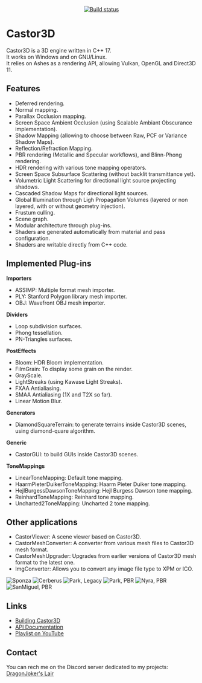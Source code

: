 <p align="center">
  <a href="https://github.com/DragonJoker/Castor3D/actions?query=workflow%3ABuild"><img alt="Build status" src="https://github.com/DragonJoker/Castor3D/workflows/Build/badge.svg"></a>
</p>


Castor3D
========

Castor3D is a 3D engine written in C++ 17.  
It works on Windows and on GNU/Linux.  
It relies on Ashes as a rendering API, allowing Vulkan, OpenGL and Direct3D 11.  

Features
--------

- Deferred rendering.
- Normal mapping.
- Parallax Occlusion mapping.
- Screen Space Ambient Occlusion (using Scalable Ambiant Obscurance implementation).
- Shadow Mapping (allowing to choose between Raw, PCF or Variance Shadow Maps).
- Reflection/Refraction Mapping.
- PBR rendering (Metallic and Specular workflows), and Blinn-Phong rendering.
- HDR rendering with various tone mapping operators.
- Screen Space Subsurface Scattering (without backlit transmittance yet).
- Volumetric Light Scattering for directional light source projecting shadows.
- Cascaded Shadow Maps for directional light sources.
- Global Illumination through Ligh Propagation Volumes (layered or non layered, with or without geometry injection).
- Frustum culling.
- Scene graph.
- Modular architecture through plug-ins.
- Shaders are generated automatically from material and pass configuration.
- Shaders are writable directly from C++ code.

Implemented Plug-ins
--------------------

**Importers**
- ASSIMP: Multiple format mesh importer.
- PLY: Stanford Polygon library mesh importer.
- OBJ: Wavefront OBJ mesh importer.

**Dividers**
- Loop subdivision surfaces.
- Phong tessellation.
- PN-Triangles surfaces.

**PostEffects**
- Bloom: HDR Bloom implementation.
- FilmGrain: To display some grain on the render.
- GrayScale.
- LightStreaks (using Kawase Light Streaks).
- FXAA Antialiasing.
- SMAA Antialiasing (1X and T2X so far).
- Linear Motion Blur.

**Generators**
- DiamondSquareTerrain: to generate terrains inside Castor3D scenes, using diamond-quare algorithm.

**Generic**
- CastorGUI: to build GUIs inside Castor3D scenes.

**ToneMappings**
- LinearToneMapping: Default tone mapping.
- HaarmPieterDuikerToneMapping: Haarm Pieter Duiker tone mapping.
- HejlBurgessDawsonToneMapping: Hejl Burgess Dawson tone mapping.
- ReinhardToneMapping: Reinhard tone mapping.
- Uncharted2ToneMapping: Uncharted 2 tone mapping.

Other applications
------------------
- CastorViewer: A scene viewer based on Castor3D.
- CastorMeshConverter: A converter from various mesh files to Castor3D mesh format.
- CastorMeshUpgrader: Upgrades from earlier versions of Castor3D mesh format to the latest one.
- ImgConverter: Allows you to convert any image file type to XPM or ICO.


![Sponza](http://dragonjoker.github.io/Castor3D/img/Sponza-PBR-Bloom-Small.png)
![Cerberus](http://dragonjoker.github.io/Castor3D/img/Cerberus-PBR-Small.png)
![Park, Legacy](http://dragonjoker.github.io/Castor3D/img/Park-Legacy-Small.png)
![Park, PBR](http://dragonjoker.github.io/Castor3D/img/Park-PBR-Small.png)
![Nyra, PBR](http://dragonjoker.github.io/Castor3D/img/Nyra-PBR-MR-Small.png)
![SanMiguel, PBR](http://dragonjoker.github.io/Castor3D/img/SanMiguel-PBR-SG-Small.png)

Links
-----

- [Building Castor3D](http://dragonjoker.github.io/Castor3D/pages/build)
- [API Documentation](http://dragonjoker.github.io/Castor3D/doc/)
- [Playlist on YouTube](https://www.youtube.com/playlist?list=PLKA1SVXuAbMNaFbSJyAN_4yD2bzNlgES3)

Contact
-------

You can rech me on the Discord server dedicated to my projects: [DragonJoker's Lair](https://discord.gg/jue8kW)
